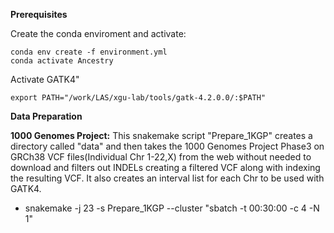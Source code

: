 ****Prerequisites****

Create the conda enviroment and activate:
```
conda env create -f environment.yml
conda activate Ancestry
```
Activate GATK4"
```
export PATH="/work/LAS/xgu-lab/tools/gatk-4.2.0.0/:$PATH"
```

****Data Preparation****

**1000 Genomes Project:**
This snakemake script "Prepare_1KGP" creates a directory called "data" and then takes the 1000 Genomes Project Phase3 on GRCh38 VCF files(Individual Chr 1-22,X) from the web without needed to download and filters out INDELs creating a filtered VCF along with indexing the resulting VCF. It also creates an interval list for each Chr to be used with GATK4. 
* snakemake -j 23 -s Prepare_1KGP --cluster "sbatch -t 00:30:00 -c 4 -N 1"



